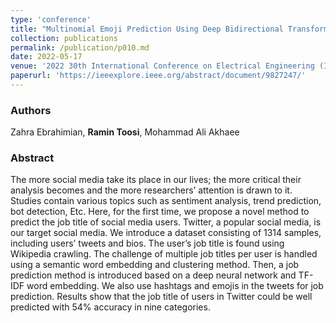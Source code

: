 ```yaml
---
type: 'conference'
title: "Multinomial Emoji Prediction Using Deep Bidirectional Transformers and Topic Modeling"
collection: publications
permalink: /publication/p010.md
date: 2022-05-17
venue: '2022 30th International Conference on Electrical Engineering (ICEE)'
paperurl: 'https://ieeexplore.ieee.org/abstract/document/9827247/'
---
```


<h3> Authors </h3>
Zahra Ebrahimian, <b>Ramin Toosi</b>, Mohammad Ali Akhaee

<h3> Abstract </h3>
The more social media take its place in our lives; the more critical their analysis becomes and the more researchers’ attention is drawn to it. Studies contain various topics such as sentiment analysis, trend prediction, bot detection, Etc. Here, for the first time, we propose a novel method to predict the job title of social media users. Twitter, a popular social media, is our target social media. We introduce a dataset consisting of 1314 samples, including users’ tweets and bios. The user’s job title is found using Wikipedia crawling. The challenge of multiple job titles per user is handled using a semantic word embedding and clustering method. Then, a job prediction method is introduced based on a deep neural network and TF-IDF word embedding. We also use hashtags and emojis in the tweets for job prediction. Results show that the job title of users in Twitter could be well predicted with 54% accuracy in nine categories.